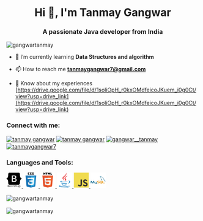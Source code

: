 <h1 align="center">Hi 👋, I'm Tanmay Gangwar</h1>
<h3 align="center">A passionate Java developer from India</h3>

<p align="left"> <img src="https://komarev.com/ghpvc/?username=gangwartanmay&label=Profile%20views&color=0e75b6&style=flat" alt="gangwartanmay" /> </p>

- 🌱 I’m currently learning **Data Structures and algorithm**

- 📫 How to reach me **tanmaygangwar7@gmail.com**

- 📄 Know about my experiences [https://drive.google.com/file/d/1soliOpH_r0kxOMdfeicoJKuem_i0g0Ct/view?usp=drive_link](https://drive.google.com/file/d/1soliOpH_r0kxOMdfeicoJKuem_i0g0Ct/view?usp=drive_link)

<h3 align="left">Connect with me:</h3>
<p align="left">
<a href="https://linkedin.com/in/tanmay gangwar" target="blank"><img align="center" src="https://raw.githubusercontent.com/rahuldkjain/github-profile-readme-generator/master/src/images/icons/Social/linked-in-alt.svg" alt="tanmay gangwar" height="30" width="40" /></a>
<a href="https://fb.com/tanmay gangwar" target="blank"><img align="center" src="https://raw.githubusercontent.com/rahuldkjain/github-profile-readme-generator/master/src/images/icons/Social/facebook.svg" alt="tanmay gangwar" height="30" width="40" /></a>
<a href="https://instagram.com/gangwar__tanmay" target="blank"><img align="center" src="https://raw.githubusercontent.com/rahuldkjain/github-profile-readme-generator/master/src/images/icons/Social/instagram.svg" alt="gangwar__tanmay" height="30" width="40" /></a>
<a href="https://www.hackerrank.com/tanmaygangwar7" target="blank"><img align="center" src="https://raw.githubusercontent.com/rahuldkjain/github-profile-readme-generator/master/src/images/icons/Social/hackerrank.svg" alt="tanmaygangwar7" height="30" width="40" /></a>
</p>

<h3 align="left">Languages and Tools:</h3>
<p align="left"> <a href="https://getbootstrap.com" target="_blank" rel="noreferrer"> <img src="https://raw.githubusercontent.com/devicons/devicon/master/icons/bootstrap/bootstrap-plain-wordmark.svg" alt="bootstrap" width="40" height="40"/> </a> <a href="https://www.w3schools.com/css/" target="_blank" rel="noreferrer"> <img src="https://raw.githubusercontent.com/devicons/devicon/master/icons/css3/css3-original-wordmark.svg" alt="css3" width="40" height="40"/> </a> <a href="https://www.w3.org/html/" target="_blank" rel="noreferrer"> <img src="https://raw.githubusercontent.com/devicons/devicon/master/icons/html5/html5-original-wordmark.svg" alt="html5" width="40" height="40"/> </a> <a href="https://www.java.com" target="_blank" rel="noreferrer"> <img src="https://raw.githubusercontent.com/devicons/devicon/master/icons/java/java-original.svg" alt="java" width="40" height="40"/> </a> <a href="https://developer.mozilla.org/en-US/docs/Web/JavaScript" target="_blank" rel="noreferrer"> <img src="https://raw.githubusercontent.com/devicons/devicon/master/icons/javascript/javascript-original.svg" alt="javascript" width="40" height="40"/> </a> <a href="https://www.mysql.com/" target="_blank" rel="noreferrer"> <img src="https://raw.githubusercontent.com/devicons/devicon/master/icons/mysql/mysql-original-wordmark.svg" alt="mysql" width="40" height="40"/> </a> </p>

<p><img align="center" src="https://github-readme-stats.vercel.app/api/top-langs?username=gangwartanmay&show_icons=true&locale=en&layout=compact" alt="gangwartanmay" /></p>

<p><img align="center" src="https://github-readme-streak-stats.herokuapp.com/?user=gangwartanmay&" alt="gangwartanmay" /></p>
